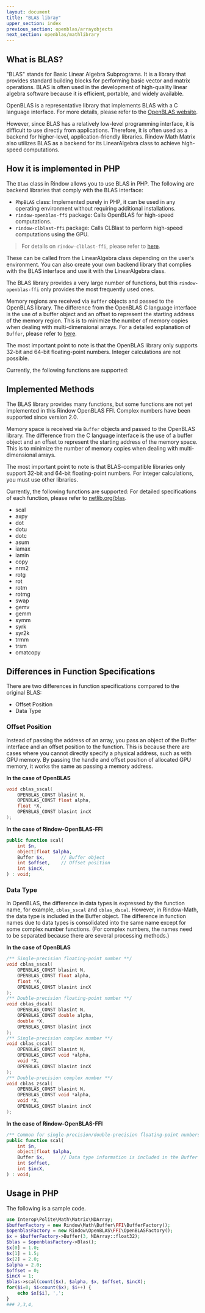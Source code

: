 ```yaml
---
layout: document
title: "BLAS libray"
upper_section: index
previous_section: openblas/arrayobjects
next_section: openblas/mathlibrary
---
```

## What is BLAS?

"BLAS" stands for Basic Linear Algebra Subprograms.
It is a library that provides standard building blocks for performing basic vector and matrix operations.
BLAS is often used in the development of high-quality linear algebra software because it is efficient, portable, and widely available.

OpenBLAS is a representative library that implements BLAS with a C language interface.
For more details, please refer to the [OpenBLAS website](https://www.openblas.net/).

However, since BLAS has a relatively low-level programming interface, it is difficult to use directly from applications. Therefore, it is often used as a backend for higher-level, application-friendly libraries.
Rindow Math Matrix also utilizes BLAS as a backend for its LinearAlgebra class to achieve high-speed computations.

## How it is implemented in PHP

The `Blas` class in Rindow allows you to use BLAS in PHP.
The following are backend libraries that comply with the BLAS interface:

  * `PhpBLAS` class: Implemented purely in PHP, it can be used in any operating environment without requiring additional installations.
  * `rindow-openblas-ffi` package: Calls OpenBLAS for high-speed computations.
  * `rindow-clblast-ffi` package: Calls CLBlast to perform high-speed computations using the GPU.

> For details on `rindow-clblast-ffi`, please refer to [here](/mathematics/acceleration/mathematics/opencl.html).

These can be called from the LinearAlgebra class depending on the user's environment.
You can also create your own backend library that complies with the BLAS interface and use it with the LinearAlgebra class.

The BLAS library provides a very large number of functions, but this `rindow-openblas-ffi` only provides the most frequently used ones.

Memory regions are received via `Buffer` objects and passed to the OpenBLAS library.
The difference from the OpenBLAS C language interface is the use of a buffer object and an offset to represent the starting address of the memory region. This is to minimize the number of memory copies when dealing with multi-dimensional arrays.
For a detailed explanation of `Buffer`, please refer to [here](/mathematics/openblas/arraybuffer.md).

The most important point to note is that the OpenBLAS library only supports 32-bit and 64-bit floating-point numbers.
Integer calculations are not possible.

Currently, the following functions are supported:

## Implemented Methods

The BLAS library provides many functions, but some functions are not yet implemented in this Rindow OpenBLAS FFI. Complex numbers have been supported since version 2.0.

Memory space is received via `Buffer` objects and passed to the OpenBLAS library.
The difference from the C language interface is the use of a buffer object and an offset to represent the starting address of the memory space. This is to minimize the number of memory copies when dealing with multi-dimensional arrays.

The most important point to note is that BLAS-compatible libraries only support 32-bit and 64-bit floating-point numbers.
For integer calculations, you must use other libraries.

Currently, the following functions are supported:
For detailed specifications of each function, please refer to [netlib.org/blas](https://netlib.org/blas).

  - scal
  - axpy
  - dot
  - dotu
  - dotc
  - asum
  - iamax
  - iamin
  - copy
  - nrm2
  - rotg
  - rot
  - rotm
  - rotmg
  - swap
  - gemv
  - gemm
  - symm
  - syrk
  - syr2k
  - trmm
  - trsm
  - omatcopy

## Differences in Function Specifications

There are two differences in function specifications compared to the original BLAS:

  * Offset Position
  * Data Type

### Offset Position

Instead of passing the address of an array, you pass an object of the Buffer interface and an offset position to the function.
This is because there are cases where you cannot directly specify a physical address, such as with GPU memory. By passing the handle and offset position of allocated GPU memory, it works the same as passing a memory address.

**In the case of OpenBLAS**

```c
void cblas_sscal(
    OPENBLAS_CONST blasint N,
    OPENBLAS_CONST float alpha,
    float *X,
    OPENBLAS_CONST blasint incX
);
```

**In the case of Rindow-OpenBLAS-FFI**

```php
public function scal(
    int $n,
    object|float $alpha,
    Buffer $x,      // Buffer object
    int $offset,    // Offset position
    int $incX,
) : void;
```

### Data Type

In OpenBLAS, the difference in data types is expressed by the function name, for example, `cblas_sscal` and `cblas_dscal`.
However, in Rindow-Math, the data type is included in the Buffer object. The difference in function names due to data types is consolidated into the same name except for some complex number functions. (For complex numbers, the names need to be separated because there are several processing methods.)

**In the case of OpenBLAS**

```c
/** Single-precision floating-point number **/
void cblas_sscal(
    OPENBLAS_CONST blasint N,
    OPENBLAS_CONST float alpha,
    float *X,
    OPENBLAS_CONST blasint incX
);
/** Double-precision floating-point number **/
void cblas_dscal(
    OPENBLAS_CONST blasint N,
    OPENBLAS_CONST double alpha,
    double *X,
    OPENBLAS_CONST blasint incX
);
/** Single-precision complex number **/
void cblas_cscal(
    OPENBLAS_CONST blasint N,
    OPENBLAS_CONST void *alpha,
    void *X,
    OPENBLAS_CONST blasint incX
);
/** Double-precision complex number **/
void cblas_zscal(
    OPENBLAS_CONST blasint N,
    OPENBLAS_CONST void *alpha,
    void *X,
    OPENBLAS_CONST blasint incX
);
```

**In the case of Rindow-OpenBLAS-FFI**

```php
/** Common for single-precision/double-precision floating-point numbers and complex numbers **/
public function scal(
    int $n,
    object|float $alpha,
    Buffer $x,      // Data type information is included in the Buffer object.
    int $offset,
    int $incX,
) : void;
```

## Usage in PHP

The following is a sample code.

```php
use Interop\Polite\Math\Matrix\NDArray;
$bufferFactory = new Rindow\Math\Buffer\FFI\BufferFactory();
$openblasFactory = new Rindow\OpenBLAS\FFI\OpenBLASFactory();
$x = $bufferFactory->Buffer(3, NDArray::float32);
$blas = $openblasFactory->Blas();
$x[0] = 1.0;
$x[1] = 1.5;
$x[2] = 2.0;
$alpha = 2.0;
$offset = 0;
$incX = 1;
$blas->scal(count($x), $alpha, $x, $offset, $incX);
for($i=0; $i<count($x); $i++) {
    echo $x[$i], ',';
}
### 2,3,4,
```
